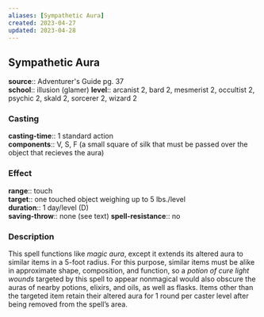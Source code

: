 ```yaml
---
aliases: [Sympathetic Aura]
created: 2023-04-27
updated: 2023-04-28
---
```


## Sympathetic Aura

**source**:: Adventurer's Guide pg. 37  
**school**:: illusion (glamer)
**level**:: arcanist 2, bard 2, mesmerist 2, occultist 2, psychic 2, skald 2, sorcerer 2, wizard 2

### Casting

**casting-time**:: 1 standard action  
**components**:: V, S, F (a small square of silk that must be passed over the object that recieves the aura)

### Effect

**range**:: touch  
**target**:: one touched object weighing up to 5 lbs./level  
**duration**:: 1 day/level (D)  
**saving-throw**:: none (see text)
**spell-resistance**:: no

### Description

This spell functions like *magic aura*, except it extends its altered aura to similar items in a 5-foot radius. For this purpose, similar items must be alike in approximate shape, composition, and function, so a *potion of cure light wounds* targeted by this spell to appear nonmagical would also obscure the auras of nearby potions, elixirs, and oils, as well as flasks. Items other than the targeted item retain their altered aura for 1 round per caster level after being removed from the spell’s area.
